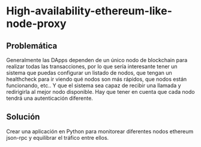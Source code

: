 # High-availability-ethereum-like-node-proxy

## Problemática
Generalmente las DApps dependen de un único nodo de blockchain para realizar todas las transacciones, por lo que sería interesante tener un sistema que puedas configurar un listado de nodos, que tengan un healthcheck para ir viendo qué nodos son más rápidos, que nodos están funcionando, etc.. Y que el sistema sea capaz de recibir una llamada y redirigirla al mejor nodo disponible. Hay que tener en cuenta que cada nodo tendrá una autenticación diferente.

## Solución
Crear una aplicación en Python para monitorear diferentes nodos ethereum json-rpc y equilibrar el tráfico entre ellos.
